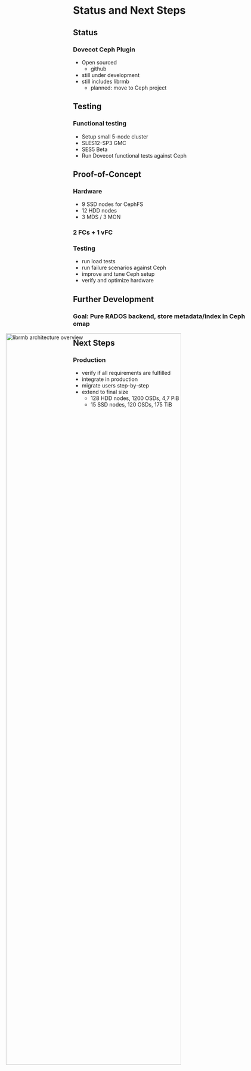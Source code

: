 <!-- .slide: data-state="section-break" id="section-break-7" data-timing="10s" -->
# Status and Next Steps


<!-- .slide: data-state="normal" id="status-0" data-timing="20s" data-menu-title="Status" -->
## Status

### Dovecot Ceph Plugin
* Open sourced
  * github
* still under development
* still includes librmb
  * planned: move to Ceph project


<!-- .slide: data-state="normal" id="status-1" data-timing="20s" data-menu-title="Testing" -->
## Testing

### Functional testing
* Setup small 5-node cluster 
* SLES12-SP3 GMC 
* SES5 Beta
* Run Dovecot functional tests against Ceph


<!-- .slide: data-state="normal" id="status-2" data-timing="20s" data-menu-title="PoC" -->
## Proof-of-Concept

### Hardware
* 9 SSD nodes for CephFS
* 12 HDD nodes
* 3 MDS / 3 MON

### 2 FCs + 1 vFC

### Testing
* run load tests
* run failure scenarios against Ceph
* improve and tune Ceph setup
* verify and optimize hardware


<!-- .slide: data-state="normal" id="status-3" data-timing="20s" data-menu-title="Further Development" -->
## Further Development

### Goal: Pure RADOS backend, store metadata/index in Ceph omap

<div>
     <img style="height: 70%; left: 5%; position: absolute" alt="librmb architecture overview"
          data-src="images/dovecot-plugin-architecture-pure-rados.svg" />
</div>



<!-- .slide: data-state="normal" id="status-4" data-timing="20s" data-menu-title="Next Steps" -->
## Next Steps

### Production
* verify if all requirements are fulfilled
* integrate in production
* migrate users step-by-step
* extend to final size
  * 128 HDD nodes, 1200 OSDs, 4,7 PiB
  * 15 SSD nodes, 120 OSDs, 175 TiB

